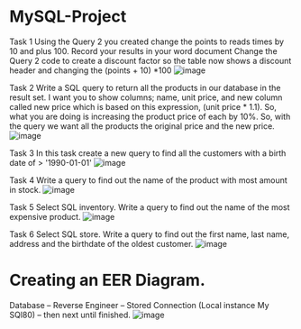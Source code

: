 # MySQL-Project
Task 1 
Using the Query 2 you created change the points to reads times by 10 and plus 100. Record your results in your word document 
Change the Query 2 code to create a discount factor so the table now shows a discount header and changing the (points + 10) *100
![image](https://user-images.githubusercontent.com/130658115/232064843-282e6c8e-c3b0-437f-8e97-50cf99f119ab.png)

Task 2
Write a SQL query to return all the products in our database in the result set. I want you to show columns; name, unit price, and new column called new price which is based on this expression, (unit price * 1.1). So, what you are doing is increasing the product price of each by 10%. So, with the query we want all the products the original price and the new price.  
![image](https://user-images.githubusercontent.com/130658115/232064995-62f6bba7-dd01-4944-b422-56abfaf4e221.png)

Task 3
In this task create a new query to find all the customers with a birth date of > '1990-01-01'
![image](https://user-images.githubusercontent.com/130658115/232065129-7c5099d2-ac37-4d3a-9b2a-e58a47828bdb.png)

Task 4
Write a query to find out the name of the product with most amount in stock.
![image](https://user-images.githubusercontent.com/130658115/232065265-94ca0d62-253e-47d2-9745-bb6ed73f3c9b.png)

Task 5
Select SQL inventory. Write a query to find out the name of the most expensive product.
![image](https://user-images.githubusercontent.com/130658115/232065365-13076deb-2e3e-4e7c-bdf2-63d0d8746210.png)

Task 6
Select SQL store. Write a query to find out the first name, last name, address and the birthdate of the oldest customer.
![image](https://user-images.githubusercontent.com/130658115/232065525-92f19763-82f3-42e5-8aec-9357b716d3a9.png)

# Creating an EER Diagram.
Database – Reverse Engineer – Stored Connection (Local instance My SQl80) – then next until finished.
![image](https://user-images.githubusercontent.com/130658115/232065728-3ac179ad-6ece-4c12-9c82-d0fb986be3c0.png)
